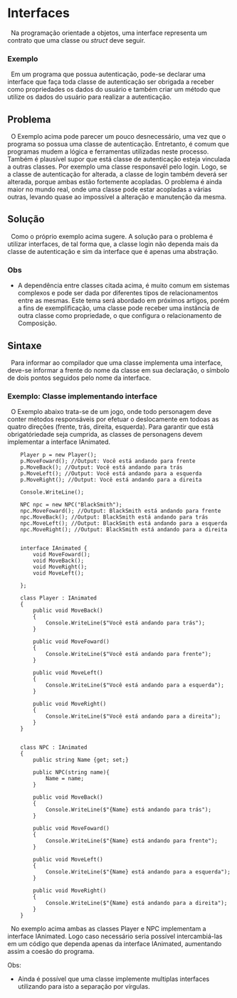 # Interfaces

&nbsp; Na programação orientade a objetos, uma interface representa um contrato que uma classe ou <i> struct </i> deve seguir.

### Exemplo

&nbsp; Em um programa que possua autenticação, pode-se declarar uma interface que faça toda classe de autenticação ser obrigada a receber como propriedades os dados do usuário e também criar um método que utilize os dados do usuário para realizar a autenticação. <br>

## Problema

&nbsp; O Exemplo acima pode parecer um pouco desnecessário, uma vez que o programa so possua uma classe de autenticação. Entretanto, é comum que programas mudem a lógica e ferramentas utilizadas neste processo. Também é plausível supor que está classe de autenticação esteja vinculada a outras classes. Por exemplo uma classe responsavél pelo login. Logo, se a classe de autenticação for alterada, a classe de login também deverá ser alterada, porque ambas estão fortemente acopladas. O problema é ainda maior no mundo real, onde uma classe pode estar acopladas a várias outras, levando quase ao impossível a alteração e manutenção da mesma.

## Solução

&nbsp; Como o próprio exemplo acima sugere. A solução para o problema é utilizar interfaces, de tal forma que, a classe login não dependa mais da classe de autenticação e sim da interface que é apenas uma abstração. 

### Obs

- A dependência entre classes citada acima, é muito comum em sistemas complexos e pode ser dada por diferentes tipos de relacionamentos entre as mesmas. Este tema será abordado em próximos artigos, porém a fins de exemplificação, uma classe pode receber uma instância de outra classe como propriedade, o que configura o relacionamento de Composição. 

## Sintaxe

&nbsp; Para informar ao compilador que uma classe implementa uma interface, deve-se informar a frente do nome da classe em sua declaração, o símbolo de dois pontos seguidos pelo nome da interface.

### Exemplo: Classe implementando interface

&nbsp; O Exemplo abaixo trata-se de um jogo, onde todo personagem deve conter métodos responsáveis por efetuar o deslocamente em todoas as quatro direções (frente, trás, direita, esquerda). Para garantir que está obrigatóriedade seja cumprida, as classes de personagens devem implementar a interface IAnimated.

```
    Player p = new Player();
    p.MoveFoward(); //Output: Você está andando para frente
    p.MoveBack(); //Output: Você está andando para trás
    p.MoveLeft(); //Output: Você está andando para a esquerda
    p.MoveRight(); //Output: Você está andando para a direita

    Console.WriteLine(); 

    NPC npc = new NPC("BlackSmith");
    npc.MoveFoward(); //Output: BlackSmith está andando para frente
    npc.MoveBack(); //Output: BlackSmith está andando para trás
    npc.MoveLeft(); //Output: BlackSmith está andando para a esquerda
    npc.MoveRight(); //Output: BlackSmith está andando para a direita


    interface IAnimated {
        void MoveFoward();
        void MoveBack();
        void MoveRight();
        void MoveLeft();
        
    };

    class Player : IAnimated
    {
        public void MoveBack()
        {
            Console.WriteLine($"Você está andando para trás");
        }

        public void MoveFoward()
        {
            Console.WriteLine($"Você está andando para frente");
        }

        public void MoveLeft()
        {
            Console.WriteLine($"Você está andando para a esquerda");
        }

        public void MoveRight()
        {
            Console.WriteLine($"Você está andando para a direita");
        }
    }


    class NPC : IAnimated
    {
        public string Name {get; set;}

        public NPC(string name){
            Name = name;
        }

        public void MoveBack()
        {
            Console.WriteLine($"{Name} está andando para trás");
        }

        public void MoveFoward()
        {
            Console.WriteLine($"{Name} está andando para frente");
        }

        public void MoveLeft()
        {
            Console.WriteLine($"{Name} está andando para a esquerda");
        }

        public void MoveRight()
        {
            Console.WriteLine($"{Name} está andando para a direita");
        }
    }

```

&nbsp; No exemplo acima ambas as classes Player e NPC implementam a interface IAnimated. Logo caso necessário seria possível intercambiá-las em um código que dependa apenas da interface IAnimated, aumentando assim a coesão do programa.

Obs:

- Ainda é possível que uma classe implemente multiplas interfaces utilizando para isto a separação por vírgulas.
